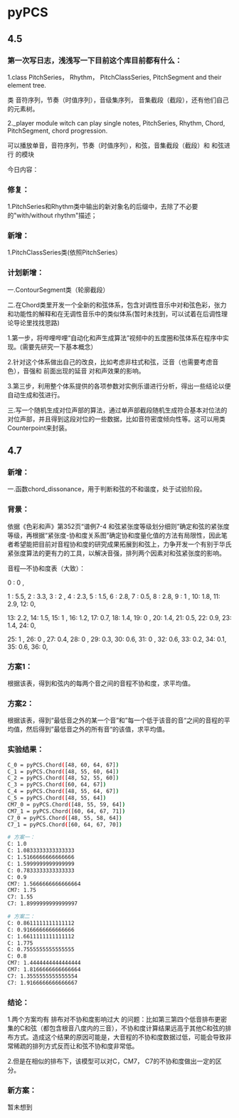 # pyPCS

## 4.5

### 第一次写日志，浅浅写一下目前这个库目前都有什么：

1.class PitchSeries， Rhythm， PitchClassSeries, PitchSegment and their element tree.

类 音符序列，节奏（时值序列），音级集序列， 音集截段（截段），还有他们自己的元素树。

2._player module witch can play single notes, PitchSeries, Rhythm, Chord, PitchSegment, chord progression.

可以播放单音，音符序列，节奏（时值序列），和弦，音集截段（截段）和 和弦进行 的模块

今日内容：

### 修复：

1.PitchSeries和Rhythm类中输出的新对象名的后缀中，去除了不必要的"with/without rhythm"描述；

### 新增：

1.PitchClassSeries类(依照PitchSeries）

### 计划新增：

一.ContourSegment类（轮廓截段）

二.在Chord类里开发一个全新的和弦体系，包含对调性音乐中对和弦色彩，张力和功能性的解释和在无调性音乐中的类似体系(暂时未找到，可以试着在后调性理论导论里找找思路)

1.第一步，将哔哩哔哩“自动化和声生成算法”视频中的五度圈和弦体系在程序中实现。(需要先研究一下基本概念）

2.针对这个体系做出自己的改良，比如考虑非柱式和弦，泛音（也需要考虑音色），音强和 前面出现的延音 对和声效果的影响。

3.第三步，利用整个体系提供的各项参数对实例乐谱进行分析，得出一些结论以便自动生成和弦进行。

三.写一个随机生成对位声部的算法，通过单声部截段随机生成符合基本对位法的对位声部，并且得到这段对位的一些数据，比如音符密度倾向性等。这可以用类Counterpoint来封装。

## 4.7

### 新增：

一.函数chord_dissonance，用于判断和弦的不和谐度，处于试验阶段。
    
### 背景：

依据《色彩和声》第352页“谱例7-4 和弦紧张度等级划分细则”确定和弦的紧张度等级，再根据“紧张度-协和度关系图”确定协和度量化值的方法有局限性，因此笔者希望能把目前对音程协和度的研究成果拓展到和弦上，力争开发一个有别于华氏紧张度算法的更有力的工具，以解决音强，排列两个因素对和弦紧张度的影响。
    
音程—不协和度表（大致）：

0 : 0  ,

1 : 5.5, 2 : 3.3, 3 : 2  , 4 : 2.3, 5 : 1.5, 6 : 2.8, 7 : 0.5, 8 : 2.8, 9 : 1  , 10: 1.8, 11: 2.9, 12: 0,

13: 2.2, 14: 1.5, 15: 1  , 16: 1.2, 17: 0.7, 18: 1.4, 19: 0  , 20: 1.4, 21: 0.5, 22: 0.9, 23: 1.4, 24: 0,

25: 1  , 26: 0  , 27: 0.4, 28: 0  , 29: 0.3, 30: 0.6, 31: 0  , 32: 0.6, 33: 0.2, 34: 0.1, 35: 0.6, 36: 0,

### 方案1：

根据该表，得到和弦内的每两个音之间的音程不协和度，求平均值。
    
### 方案2：

根据该表，得到“最低音之外的某一个音”和”每一个低于该音的音“之间的音程的平均值，然后得到”最低音之外的所有音“的该值，求平均值。
    
### 实验结果：
```sh
C_0 = pyPCS.Chord([48, 60, 64, 67])  
C_1 = pyPCS.Chord([48, 55, 60, 64])
C_2 = pyPCS.Chord([48, 52, 55, 60])
C_3 = pyPCS.Chord([60, 64, 67])
C_4 = pyPCS.Chord([48, 55, 64, 67])
C_5 = pyPCS.Chord([48, 55, 64])
CM7_0 = pyPCS.Chord([48, 55, 59, 64])
CM7_1 = pyPCS.Chord([60, 64, 67, 71])
C7_0 = pyPCS.Chord([48, 55, 58, 64])
C7_1 = pyPCS.Chord([60, 64, 67, 70])

# 方案一：
C: 1.0
C: 1.0833333333333333
C: 1.5166666666666666
C: 1.5999999999999999
C: 0.7833333333333333
C: 0.9
CM7: 1.5666666666666664
CM7: 1.75
C7: 1.55
C7: 1.8999999999999997

# 方案二：
C: 0.8611111111111112
C: 0.9166666666666666
C: 1.6611111111111112
C: 1.775
C: 0.7555555555555555
C: 0.8
CM7: 1.4444444444444444
CM7: 1.8166666666666664
C7: 1.3555555555555554
C7: 1.9166666666666667
```
### 结论：

1.两个方案均有 排布对不协和度影响过大 的问题：比如第三第四个低音排布更密集的C和弦（都包含根音八度内的三音），不协和度计算结果远高于其他C和弦的排布方式。造成这个结果的原因可能是，大音程的不协和度数据过低，可能会导致非常稀疏的排列方式反而让和弦不协和度非常低。

2.但是在相似的排布下，该模型可以对C，CM7， C7的不协和度做出一定的区分。

### 新方案：

暂未想到
